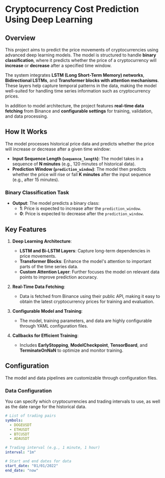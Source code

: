 # **Cryptocurrency Cost Prediction Using Deep Learning**

## **Overview**
This project aims to predict the price movements of cryptocurrencies using advanced deep learning models. The model is structured to handle **binary classification**, where it predicts whether the price of a cryptocurrency will **increase** or **decrease** after a specified time window.

The system integrates **LSTM (Long Short-Term Memory) networks**, **Bidirectional LSTMs**, and **Transformer blocks with attention mechanisms**. These layers help capture temporal patterns in the data, making the model well-suited for handling time series information such as cryptocurrency prices.

In addition to model architecture, the project features **real-time data fetching** from Binance and **configurable settings** for training, validation, and data processing.

## **How It Works**
The model processes historical price data and predicts whether the price will increase or decrease after a given time window:
- **Input Sequence Length (`sequence_length`)**: The model takes in a sequence of **N minutes** (e.g., 120 minutes of historical data).
- **Prediction Window (`prediction_window`)**: The model then predicts whether the price will rise or fall **K minutes** after the input sequence (e.g., after 15 minutes).

### **Binary Classification Task**
- **Output**: The model predicts a binary class:
  - **1**: Price is expected to increase after the `prediction_window`.
  - **0**: Price is expected to decrease after the `prediction_window`.

## **Key Features**
1. **Deep Learning Architecture**:
   - **LSTM and Bi-LSTM Layers**: Capture long-term dependencies in price movements.
   - **Transformer Blocks**: Enhance the model's attention to important parts of the time series data.
   - **Custom Attention Layer**: Further focuses the model on relevant data points to improve prediction accuracy.

2. **Real-Time Data Fetching**:
   - Data is fetched from Binance using their public API, making it easy to obtain the latest cryptocurrency prices for training and evaluation.

3. **Configurable Model and Training**:
   - The model, training parameters, and data are highly configurable through YAML configuration files.

4. **Callbacks for Efficient Training**:
   - Includes **EarlyStopping**, **ModelCheckpoint**, **TensorBoard**, and **TerminateOnNaN** to optimize and monitor training.

## **Configuration**
The model and data pipelines are customizable through configuration files.

### **Data Configuration**
You can specify which cryptocurrencies and trading intervals to use, as well as the date range for the historical data.

```yaml
# List of trading pairs
symbols:
  - DOGEUSDT
  - ETHUSDT
  - BTCUSDT
  - ADAUSDT

# Trading interval (e.g., 1 minute, 1 hour)
interval: "1m"

# Start and end dates for data
start_date: "01/01/2022"
end_date: "now"
